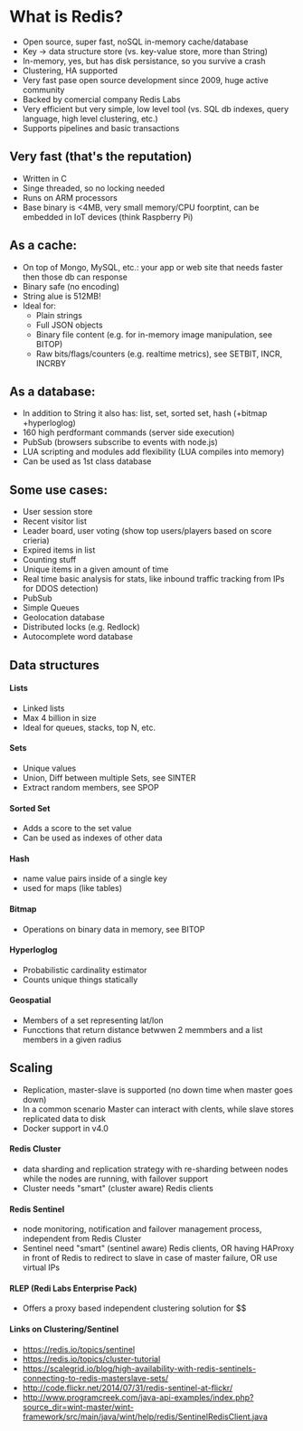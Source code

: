 # What is Redis?
 - Open source, super fast, noSQL in-memory cache/database
 - Key -> data structure store (vs. key-value store, more than String)
 - In-memory, yes, but has disk persistance, so you survive a crash
 - Clustering, HA supported
 - Very fast pase open source development since 2009, huge active community
 - Backed by comercial company Redis Labs
 - Very efficient but very simple, low level tool (vs. SQL db indexes, query language, high level clustering, etc.)
 - Supports pipelines and basic transactions

## Very fast (that's the reputation)
 - Written in C
 - Singe threaded, so no locking needed
 - Runs on ARM processors
 - Base binary is <4MB, very small memory/CPU foorptint, can be embedded in IoT devices (think Raspberry Pi)

## As a cache:
 - On top of Mongo, MySQL, etc.: your app or web site that needs faster then those db can response
 - Binary safe (no encoding)
 - String alue is 512MB!
 - Ideal for:
   - Plain strings
   - Full JSON objects
   - Binary file content (e.g. for in-memory image manipulation, see BITOP)
   - Raw bits/flags/counters (e.g. realtime metrics), see SETBIT, INCR, INCRBY

## As a database:
 - In addition to String it also has: list, set, sorted set, hash (+bitmap +hyperloglog)
 - 160 high perdformant commands (server side execution)
 - PubSub (browsers subscribe to events with node.js)
 - LUA scripting and modules add flexibility (LUA compiles into memory)
 - Can be used as 1st class database

## Some use cases:
 - User session store
 - Recent visitor list
 - Leader board, user voting (show top users/players based on score crieria)
 - Expired items in list
 - Counting stuff
 - Unique items in a given amount of time
 - Real time basic analysis for stats, like inbound traffic tracking from IPs for DDOS detection)
 - PubSub
 - Simple Queues
 - Geolocation database
 - Distributed locks (e.g. Redlock)
 - Autocomplete word database

## Data structures

#### Lists
 - Linked lists
 - Max 4 billion in size
 - Ideal for queues, stacks, top N, etc.

#### Sets
 - Unique values
 - Union, Diff between multiple Sets, see SINTER
 - Extract random members, see SPOP

#### Sorted Set
 - Adds a score to the set value
 - Can be used as indexes of other data

#### Hash
 - name value pairs inside of a single key
 - used for maps (like tables)

#### Bitmap
 - Operations on binary data in memory, see BITOP

#### Hyperloglog
 - Probabilistic cardinality estimator
 - Counts unique things statically

#### Geospatial
 - Members of a set representing lat/lon
 - Funcctions that return distance betwwen 2 memmbers and a list members in a given radius

## Scaling
 - Replication, master-slave is supported (no down time when master goes down)
 - In a common scenario Master can interact with clents, while slave stores replicated data to disk
 - Docker support in v4.0

#### Redis Cluster
  - data sharding and replication strategy with re-sharding between nodes while the nodes are running, with failover support
   - Cluster needs "smart" (cluster aware) Redis clients

#### Redis Sentinel
  - node monitoring, notification and failover management process, independent from Redis Cluster
   - Sentinel need "smart" (sentinel aware) Redis clients, OR having HAProxy in front of Redis to redirect to slave in case of master failure, OR use virtual IPs

#### RLEP (Redi Labs Enterprise Pack)
 - Offers a proxy based independent clustering solution for $$

#### Links on Clustering/Sentinel
 - https://redis.io/topics/sentinel
 - https://redis.io/topics/cluster-tutorial
 - https://scalegrid.io/blog/high-availability-with-redis-sentinels-connecting-to-redis-masterslave-sets/
 - http://code.flickr.net/2014/07/31/redis-sentinel-at-flickr/
 - http://www.programcreek.com/java-api-examples/index.php?source_dir=wint-master/wint-framework/src/main/java/wint/help/redis/SentinelRedisClient.java
